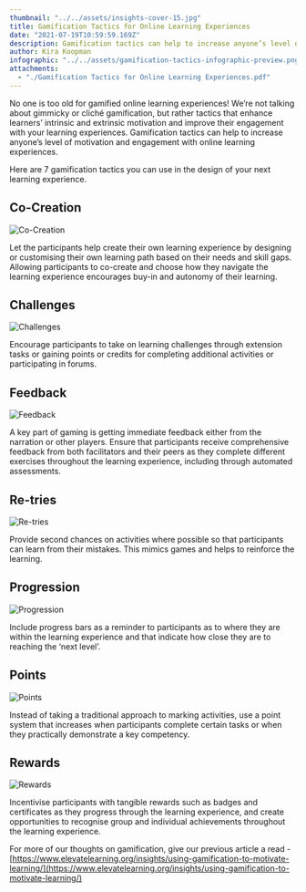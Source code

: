 ```yaml
---
thumbnail: "../../assets/insights-cover-15.jpg"
title: Gamification Tactics for Online Learning Experiences
date: "2021-07-19T10:59:59.169Z"
description: Gamification tactics can help to increase anyone’s level of motivation and engagement with online learning experiences.
author: Kira Koopman
infographic: "../../assets/gamification-tactics-infographic-preview.png"
attachments:
  - "./Gamification Tactics for Online Learning Experiences.pdf"
---
```


No one is too old for gamified online learning experiences! We’re not talking about gimmicky or cliché gamification, but rather tactics that enhance learners’ intrinsic and extrinsic motivation and improve their engagement with your learning experiences. Gamification tactics can help to increase anyone’s level of motivation and engagement with online learning experiences.

Here are 7 gamification tactics you can use in the design of your next learning experience.

## Co-Creation

![Co-Creation](./gamification-tactics-cocreation.png?align=left&height=100&width=110)

Let the participants help create their own learning experience by designing or customising their own learning path based on their needs and skill gaps. Allowing participants to co-create and choose how they navigate the learning experience encourages buy-in and autonomy of their learning.

## Challenges

![Challenges](./gamification-tactics-challenges.png?align=right&height=100&width=110)

Encourage participants to take on learning challenges through extension tasks or gaining points or credits for completing additional activities or participating in forums.

## Feedback

![Feedback](./gamification-tactics-feedback.png?align=left&height=100&width=110)

A key part of gaming is getting immediate feedback either from the narration or other players. Ensure that participants receive comprehensive feedback from both facilitators and their peers as they complete different exercises throughout the learning experience, including through automated assessments.

## Re-tries

![Re-tries](./gamification-tactics-retries.png?align=right&height=100&width=110)

Provide second chances on activities where possible so that participants can learn from their mistakes. This mimics games and helps to reinforce the learning.

## Progression

![Progression](./gamification-tactics-progression.png?align=left&height=100&width=110)

Include progress bars as a reminder to participants as to where they are within the learning experience and that indicate how close they are to reaching the ‘next level’.

## Points

![Points](./gamification-tactics-points.png?align=right&height=100&width=110)

Instead of taking a traditional approach to marking activities, use a point system that increases when participants complete certain tasks or when they practically demonstrate a key competency.

## Rewards

![Rewards](./gamification-tactics-rewards.png?align=left&height=100&width=110)

Incentivise participants with tangible rewards such as badges and certificates as they progress through the learning experience, and create opportunities to recognise group and individual achievements throughout the learning experience.

For more of our thoughts on gamification, give our previous article a read - [https://www.elevatelearning.org/insights/using-gamification-to-motivate-learning/](https://www.elevatelearning.org/insights/using-gamification-to-motivate-learning/)
